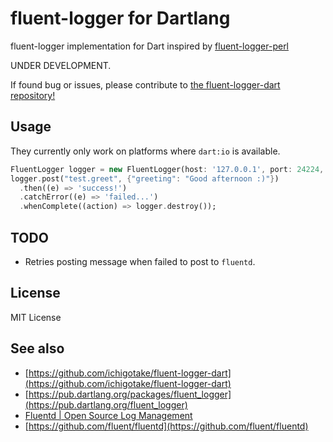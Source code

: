 # fluent-logger for Dartlang

fluent-logger implementation for Dart inspired by [fluent-logger-perl](https://github.com/fluent/fluent-logger-perl)

UNDER DEVELOPMENT.

If found bug or issues, please contribute to [the fluent-logger-dart repository!](https://github.com/ichigotake/fluent-logger-dart/issues)

## Usage

They currently only work on platforms where `dart:io` is available.

``` dart
FluentLogger logger = new FluentLogger(host: '127.0.0.1', port: 24224, timeout: 300);
logger.post("test.greet", {"greeting": "Good afternoon :)"})
  .then((e) => 'success!')
  .catchError((e) => 'failed...')
  .whenComplete((action) => logger.destroy());
```

## TODO

- Retries posting message when failed to post to `fluentd`.

## License

MIT License

## See also

- [https://github.com/ichigotake/fluent-logger-dart](https://github.com/ichigotake/fluent-logger-dart)
- [https://pub.dartlang.org/packages/fluent_logger](https://pub.dartlang.org/fluent_logger)
- [Fluentd | Open Source Log Management](http://www.fluentd.org/)
- [https://github.com/fluent/fluentd](https://github.com/fluent/fluentd)
